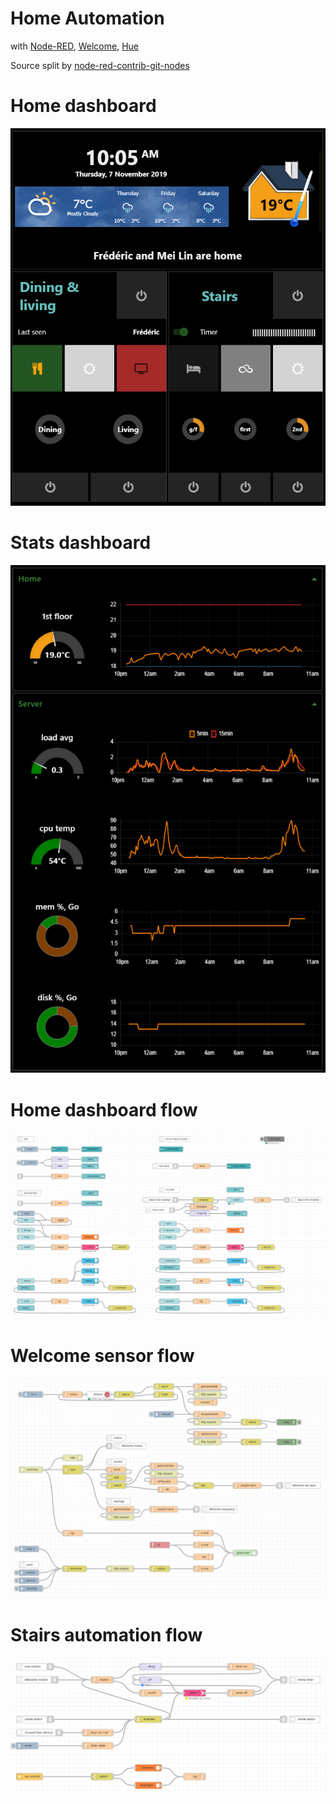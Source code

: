 # Home Automation

with
[Node-RED](https://nodered.org/), 
[Welcome](https://www.netatmo.com/en-eu/security/cam-indoor), 
[Hue](https://www2.meethue.com)

Source split by [node-red-contrib-git-nodes](https://flows.nodered.org/node/node-red-contrib-git-nodes)

# Home dashboard
![Home](static/img/home.PNG?raw=true "Home")

# Stats dashboard
![Stats](static/img/stats.PNG?raw=true "Stats")

# Home dashboard flow
![Home Flow](static/img/home_flow.PNG?raw=true "Home Flow")

# Welcome sensor flow
![Stairs Flow](static/img/welcome_flow.PNG?raw=true "Stairs Flow")

# Stairs automation flow
![Stairs Flow](static/img/stairs_flow.PNG?raw=true "Stairs Flow")
